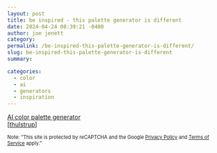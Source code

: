 ```yaml
---
layout: post
title: be inspired - this palette generator is different
date: 2024-04-24 08:39:21 -0400
author: joe jenett
category: 
permalink: /be-inspired-this-palette-generator-is-different/
slug: be-inspired-this-palette-generator-is-different
summary: 

categories:
  - color
  - ai
  - generators
  - inspiration
---
```

<a title="AI color palette generator | Deblank Colors" href="https://deblank.com/colors">AI color palette generator</a><br>[<a href="https://pinboard.in/u:thulstrup">thulstrup</a>]
<p style="font-size:.8em;">
Note: “This site is protected by reCAPTCHA and the Google <a href="https://policies.google.com/privacy">Privacy Policy</a> and <a href="https://policies.google.com/terms">Terms of Service</a> apply.”
</p>
<a style="display:none;" href="https://brid.gy/publish/mastodon"><small>(cross-posted to mastodon)</small></a>